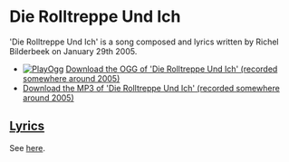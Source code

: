 # Die Rolltreppe Und Ich

'Die Rolltreppe Und Ich' is a song composed and lyrics written
by Richel Bilderbeek on January 29th 2005.

- [![PlayOgg](http://static.fsf.org/playogg/Play_ogg_80x15.png "I support PlayOgg!")](http://playogg.org)
  [Download the OGG of 'Die Rolltreppe Und Ich' (recorded somewhere around 2005)](http://www.richelbilderbeek.nl/CD04_05DieRolltreppeUndIch.ogg)
- [Download the MP3 of 'Die Rolltreppe Und Ich' (recorded somewhere around 2005)](http://www.richelbilderbeek.nl/CD04_05DieRolltreppeUndIch.mp3)

## [Lyrics](30_die_rolltreppe_und_ich.txt)

See [here](30_die_rolltreppe_und_ich.txt).
